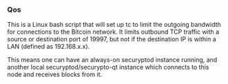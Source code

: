 ### Qos ###

This is a Linux bash script that will set up tc to limit the outgoing bandwidth for connections to the Bitcoin network. It limits outbound TCP traffic with a source or destination port of 19997, but not if the destination IP is within a LAN (defined as 192.168.x.x).

This means one can have an always-on securyptod instance running, and another local securyptod/securypto-qt instance which connects to this node and receives blocks from it.
